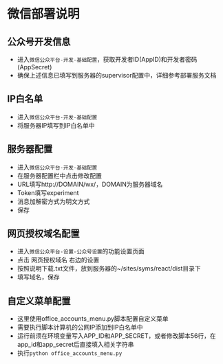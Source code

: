 微信部署说明
===

## 公众号开发信息
* 进入`微信公众平台-开发-基础配置`，获取开发者ID(AppID)和开发者密码(AppSecret)
* 确保上述信息已填写到服务器的supervisor配置中，详细参考部署服务文档

## IP白名单
* 进入`微信公众平台-开发-基础配置`
* 将服务器IP填写到IP白名单中

## 服务器配置
* 进入`微信公众平台-开发-基础配置`
* 在服务器配置栏中点击修改配置
* URL填写http://DOMAIN/wx/，DOMAIN为服务器域名
* Token填写experiment
* 消息加解密方式为明文方式
* 保存

## 网页授权域名配置
* 进入`微信公众平台-设置-公众号设置`的功能设置页面
* 点击 网页授权域名 右边的设置
* 按照说明下载.txt文件，放到服务器的~/sites/syms/react/dist目录下
* 填写域名，保存

## 自定义菜单配置
* 这里使用office_accounts_menu.py脚本配置自定义菜单
* 需要执行脚本计算机的公网IP添加到IP白名单中
* 运行前须在环境变量写入APP_ID和APP_SECRET，或者修改脚本56行，在app_id和app_secret后直接填入相关字符串
* 执行`python office_accounts_menu.py`